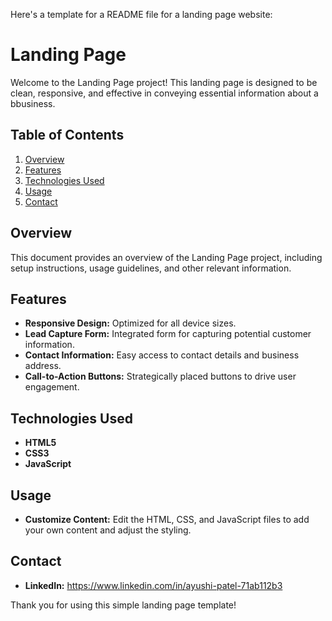 Here's a template for a README file for a landing page website:

# Landing Page

Welcome to the Landing Page project! This landing page is designed to be clean, responsive, and effective in conveying essential information about a bbusiness.

## Table of Contents

1. [Overview](#overview)
2. [Features](#features)
3. [Technologies Used](#technologies-used)
4. [Usage](#usage)
5. [Contact](#contact)
   
## Overview

This document provides an overview of the Landing Page project, including setup instructions, usage guidelines, and other relevant information.

## Features

- **Responsive Design:** Optimized for all device sizes.
- **Lead Capture Form:** Integrated form for capturing potential customer information.
- **Contact Information:** Easy access to contact details and business address.
- **Call-to-Action Buttons:** Strategically placed buttons to drive user engagement.

## Technologies Used

- **HTML5**
- **CSS3**
- **JavaScript**

## Usage

- **Customize Content:** Edit the HTML, CSS, and JavaScript files to add your own content and adjust the styling.

## Contact

- **LinkedIn:** https://www.linkedin.com/in/ayushi-patel-71ab112b3

Thank you for using this simple landing page template!
